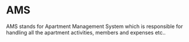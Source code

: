 # AMS
AMS stands for Apartment Management System which is responsible for handling all the apartment activities, members and expenses etc..
